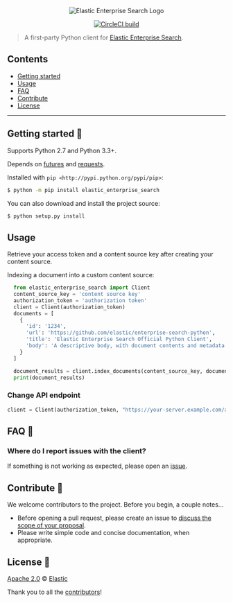<p align="center"><img src="https://github.com/elastic/enterprise-search-python/blob/master/logo-enterprise-search.png?raw=true" alt="Elastic Enterprise Search Logo"></p>

<p align="center"><a href="https://circleci.com/gh/elastic/enterprise-search-python"><img src="https://circleci.com/gh/elastic/enterprise-search-python.svg" alt="CircleCI build"></a>

> A first-party Python client for [Elastic Enterprise Search](https://www.elastic.co/solutions/enterprise-search).

## Contents

+ [Getting started](#getting-started-)
+ [Usage](#usage)
+ [FAQ](#faq-)
+ [Contribute](#contribute-)
+ [License](#license-)

***

## Getting started 🐣

Supports Python 2.7 and Python 3.3+.

Depends on [futures](https://github.com/PythonCharmers/python-future) and [requests](https://github.com/requests/requests).

Installed with
`pip <http://pypi.python.org/pypi/pip>`:

```bash
$ python -m pip install elastic_enterprise_search
```

You can also download and install the project source:

```bash
$ python setup.py install
```

## Usage

Retrieve your access token and a content source key after creating your content source.

Indexing a document into a custom content source:

```python
  from elastic_enterprise_search import Client
  content_source_key = 'content source key'
  authorization_token = 'authorization token'
  client = Client(authorization_token)
  documents = [
    {
      'id': '1234',
      'url': 'https://github.com/elastic/enterprise-search-python',
      'title': 'Elastic Enterprise Search Official Python Client',
      'body': 'A descriptive body, with document contents and metadata'
    }
  ]

  document_results = client.index_documents(content_source_key, documents, timeout=10, delay=2)
  print(document_results)
```

### Change API endpoint

```python
client = Client(authorization_token, "https://your-server.example.com/api/v1/ent")
```

## FAQ 🔮

### Where do I report issues with the client?

If something is not working as expected, please open an [issue](https://github.com/elastic/enterprise-search-python/issues/new).

## Contribute 🚀

We welcome contributors to the project. Before you begin, a couple notes...

+ Before opening a pull request, please create an issue to [discuss the scope of your proposal](https://github.com/elastic/enterprise-search-python/issues).
+ Please write simple code and concise documentation, when appropriate.

## License 📗

[Apache 2.0](https://github.com/elastic/enterprise-search-python/blob/master/LICENSE.txt) © [Elastic](https://github.com/elastic)

Thank you to all the [contributors](https://github.com/elastic/enterprise-search-python/graphs/contributors)!
